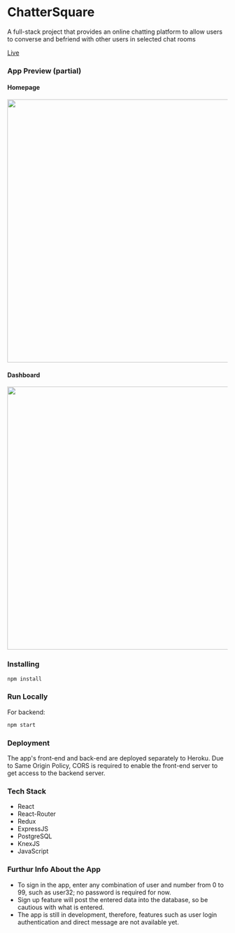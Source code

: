 # ChatterSquare
A full-stack project that provides an online chatting platform to allow users to converse and befriend with other users in selected chat rooms

[Live](https://chattersquare.herokuapp.com/ "ChatterSquare")

### App Preview (partial)
#### Homepage 
<img src="https://res.cloudinary.com/chu327/image/upload/v1532584209/Screen_Shot_2018-07-25_at_10.39.02_PM_jhdlva.png" align="center" width="600" overflow="hidden">

#### Dashboard
<img src="https://res.cloudinary.com/chu327/image/upload/v1532584218/%E5%B1%8F%E5%B9%95%E5%BF%AB%E7%85%A7_2018-07-25_10.46.14_PM_jxiqrj.png" align="center" width="600" overflow="hidden">

### Installing
```javascript
npm install
```
### Run Locally
For backend:
```javascript
npm start
```
### Deployment
The app's front-end and back-end are deployed separately to Heroku. Due to Same Origin Policy, CORS is required to enable the front-end server to get access to the backend server. 

### Tech Stack
* React 
* React-Router
* Redux
* ExpressJS
* PostgreSQL
* KnexJS
* JavaScript

### Furthur Info About the App
* To sign in the app, enter any combination of user and number from 0 to 99, such as user32; no password is required for now. 
* Sign up feature will post the entered data into the database, so be cautious with what is entered.
* The app is still in development, therefore, features such as user login authentication and direct message are not available yet. 
